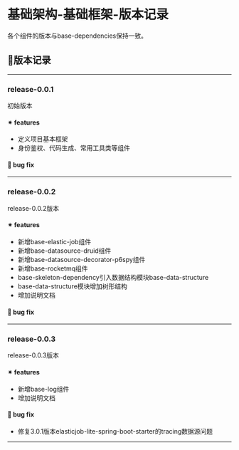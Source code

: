 # 基础架构-基础框架-版本记录

各个组件的版本与base-dependencies保持一致。


## 🎋版本记录

-------------------------------------------------------------------------------

### release-0.0.1

初始版本

#### ✴ features
* 定义项目基本框架
* 身份鉴权、代码生成、常用工具类等组件

#### 🐞 bug fix

-------------------------------------------------------------------------------

### release-0.0.2

release-0.0.2版本

#### ✴ features
* 新增base-elastic-job组件
* 新增base-datasource-druid组件
* 新增base-datasource-decorator-p6spy组件
* 新增base-rocketmq组件
* base-skeleton-dependency引入数据结构模块base-data-structure
* base-data-structure模块增加树形结构
* 增加说明文档

#### 🐞 bug fix

-------------------------------------------------------------------------------

### release-0.0.3

release-0.0.3版本

#### ✴ features
* 新增base-log组件
* 增加说明文档

#### 🐞 bug fix
* 修复3.0.1版本elasticjob-lite-spring-boot-starter的tracing数据源问题

-------------------------------------------------------------------------------